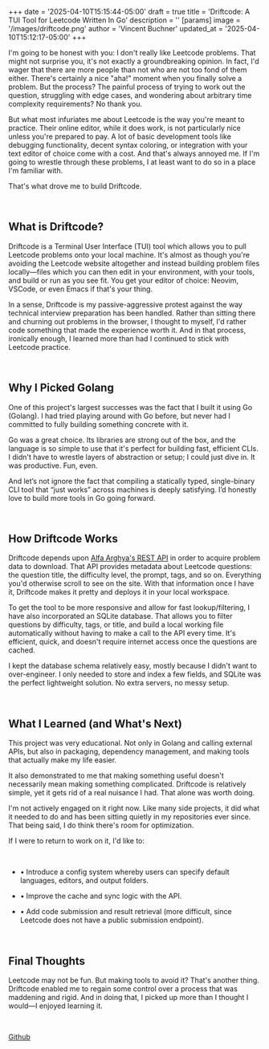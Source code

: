 +++
date = '2025-04-10T15:15:44-05:00'
draft = true
title = 'Driftcode: A TUI Tool for Leetcode Written In Go'
description = ''
[params]
    image = '/images/driftcode.png'
    author = 'Vincent Buchner'
    updated_at = '2025-04-10T15:12:17-05:00'
+++

I'm going to be honest with you: I don't really like Leetcode problems. That might not surprise you, it's not exactly a groundbreaking opinion. In fact, I'd wager that there are more people than not who are not too fond of them either. There's certainly a nice "aha!" moment when you finally solve a problem. But the process? The painful process of trying to work out the question, struggling with edge cases, and wondering about arbitrary time complexity requirements? No thank you.

But what most infuriates me about Leetcode is the way you're meant to practice. Their online editor, while it does work, is not particularly nice unless you're prepared to pay. A lot of basic development tools like debugging functionality, decent syntax coloring, or integration with your text editor of choice come with a cost. And that's always annoyed me. If I'm going to wrestle through these problems, I at least want to do so in a place I'm familiar with.

That's what drove me to build Driftcode.

<br>

## What is Driftcode?
Driftcode is a Terminal User Interface (TUI) tool which allows you to pull Leetcode problems onto your local machine. It's almost as though you're avoiding the Leetcode website altogether and instead building problem files locally—files which you can then edit in your environment, with your tools, and build or run as you see fit. You get your editor of choice: Neovim, VSCode, or even Emacs if that's your thing.

In a sense, Driftcode is my passive-aggressive protest against the way technical interview preparation has been handled. Rather than sitting there and churning out problems in the browser, I thought to myself, I'd rather code something that made the experience worth it. And in that process, ironically enough, I learned more than had I continued to stick with Leetcode practice.

<br>

## Why I Picked Golang
One of this project's largest successes was the fact that I built it using Go (Golang). I had tried playing around with Go before, but never had I committed to fully building something concrete with it.

Go was a great choice. Its libraries are strong out of the box, and the language is so simple to use that it's perfect for building fast, efficient CLIs. I didn't have to wrestle layers of abstraction or setup; I could just dive in. It was productive. Fun, even.

And let’s not ignore the fact that compiling a statically typed, single-binary CLI tool that “just works” across machines is deeply satisfying. I’d honestly love to build more tools in Go going forward.

<br>

## How Driftcode Works
Driftcode depends upon <u>[Alfa Arghya's REST API](https://github.com/alfaarghya/alfa-leetcode-api)</u> in order to acquire problem data to download. That API provides metadata about Leetcode questions: the question title, the difficulty level, the prompt, tags, and so on. Everything you'd otherwise scroll to see on the site. With that information once I have it, Driftcode makes it pretty and deploys it in your local workspace.

To get the tool to be more responsive and allow for fast lookup/filtering, I have also incorporated an SQLite database. That allows you to filter questions by difficulty, tags, or title, and build a local working file automatically without having to make a call to the API every time. It's efficient, quick, and doesn't require internet access once the questions are cached.

I kept the database schema relatively easy, mostly because I didn't want to over-engineer. I only needed to store and index a few fields, and SQLite was the perfect lightweight solution. No extra servers, no messy setup.

<br>

## What I Learned (and What's Next)
This project was very educational. Not only in Golang and calling external APIs, but also in packaging, dependency management, and making tools that actually make my life easier.

It also demonstrated to me that making something useful doesn't necessarily mean making something complicated. Driftcode is relatively simple, yet it gets rid of a real nuisance I had. That alone was worth doing.

I'm not actively engaged on it right now. Like many side projects, it did what it needed to do and has been sitting quietly in my repositories ever since. That being said, I do think there's room for optimization.

If I were to return to work on it, I'd like to:

<br>

- • Introduce a config system whereby users can specify default languages, editors, and output folders.

- • Improve the cache and sync logic with the API.

- • Add code submission and result retrieval (more difficult, since Leetcode does not have a public submission endpoint).

<br>

## Final Thoughts
Leetcode may not be fun. But making tools to avoid it? That's another thing. Driftcode enabled me to regain some control over a process that was maddening and rigid. And in doing that, I picked up more than I thought I would—I enjoyed learning it.

<br>

<u>[Github](https://github.com/vincent-buchner/driftcode)</u>